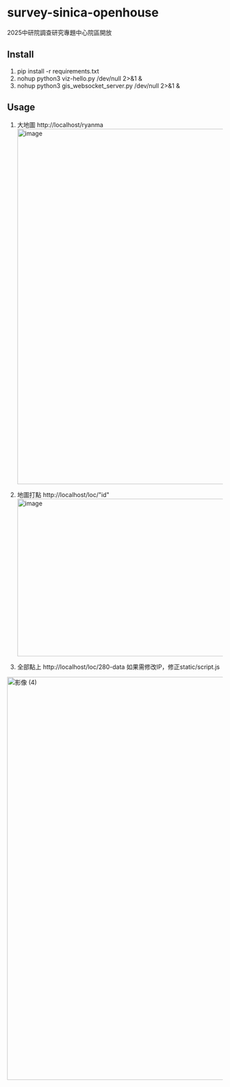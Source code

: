 # survey-sinica-openhouse
2025中研院調查研究專題中心院區開放
## Install
1. pip install -r requirements.txt
2. nohup python3 viz-hello.py /dev/null 2>&1 &
3. nohup python3 gis_websocket_server.py /dev/null 2>&1 &
## Usage
1.  大地圖
    http://localhost/ryanma
    <img width="1249" height="828" alt="image" src="https://github.com/user-attachments/assets/db6a97f4-4042-46e1-99d0-e6283056c658" />

3. 地圖打點
   http://localhost/loc/"id"
   <img width="639" height="367" alt="image" src="https://github.com/user-attachments/assets/f03ab760-dfb2-4d61-be2e-da797816a5e7" />

4. 全部點上
   http://localhost/loc/280-data
如果需修改IP，修正static/script.js

<img width="1915" height="939" alt="影像 (4)" src="https://github.com/user-attachments/assets/8887394c-8318-466d-912d-b7ca10aed2f5" />

